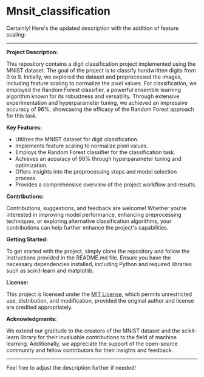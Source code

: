 # Mnsit_classification
Certainly! Here's the updated description with the addition of feature scaling:

---

**Project Description:**

This repository contains a digit classification project implemented using the MNIST dataset. The goal of the project is to classify handwritten digits from 0 to 9. Initially, we explored the dataset and preprocessed the images, including feature scaling to normalize the pixel values. For classification, we employed the Random Forest classifier, a powerful ensemble learning algorithm known for its robustness and versatility. Through extensive experimentation and hyperparameter tuning, we achieved an impressive accuracy of 96%, showcasing the efficacy of the Random Forest approach for this task.

**Key Features:**

- Utilizes the MNIST dataset for digit classification.
- Implements feature scaling to normalize pixel values.
- Employs the Random Forest classifier for the classification task.
- Achieves an accuracy of 96% through hyperparameter tuning and optimization.
- Offers insights into the preprocessing steps and model selection process.
- Provides a comprehensive overview of the project workflow and results.

**Contributions:**

Contributions, suggestions, and feedback are welcome! Whether you're interested in improving model performance, enhancing preprocessing techniques, or exploring alternative classification algorithms, your contributions can help further enhance the project's capabilities.

**Getting Started:**

To get started with the project, simply clone the repository and follow the instructions provided in the README.md file. Ensure you have the necessary dependencies installed, including Python and required libraries such as scikit-learn and matplotlib.

**License:**

This project is licensed under the [MIT License](link-to-license), which permits unrestricted use, distribution, and modification, provided the original author and license are credited appropriately.

**Acknowledgments:**

We extend our gratitude to the creators of the MNIST dataset and the scikit-learn library for their invaluable contributions to the field of machine learning. Additionally, we appreciate the support of the open-source community and fellow contributors for their insights and feedback.

---

Feel free to adjust the description further if needed!
